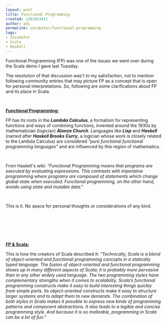 ```yaml
---
layout: post
title: Functional Programming
created: 1261053411
author: adi
permalink: incubator/functional-programming
tags:
- Incubator
- Scala
- Haskell
---
```

<p>Functional Programming (FP) was one of the issues we went over during the Scala demo I gave last Tuesday.</p>
<p>The resolution of that discussion was't to my satisfaction, not to mention following community entries that may picture FP as a concept that is open for personal interpretations. So, following are some clarifications about FP and its place in Scala.</p>
<p>&nbsp;</p>
<p><u><strong>Functional Programming:</strong></u></p>
<p>FP has its roots in the <em><strong>Lambda Calculus</strong></em>, a formalism for representing functions and ways of combining functions, invented around the 1930s by mathematician (logician) <em><strong>Alonzo Church</strong></em>. Languages like <em><strong>Lisp</strong></em> and <em><strong>Haskell</strong></em> (named after <em><strong>Haskell Brooks Curry</strong></em>, a logician whose work is closely related to the Lambda Calculus) are considered <em>&quot;pure functional functional programming languages&quot;</em> and are influenced by this region of mathematics.</p>
<p>&nbsp;</p>
<p>From Haskell's wiki:&nbsp;<em>&quot;Functional Programming means that programs are executed by evaluating expressions. This contrasts with imperative programming where programs are composed of statements which change global state when executed. Functional programming, on the other hand, avoids using state and mutable data.&quot;</em></p>
<p>&nbsp;</p>
<p>This is it. No space for personal thoughts or considerations of any kind.</p>
<p>&nbsp;</p>
<p>&nbsp;</p>
<p>&nbsp;</p>
<p><u><strong>FP &amp; Scala:</strong></u></p>
<p>This is how the creators of Scala described it: <em>&quot;Technically, Scala is a blend of object-oriented and functional programming concepts in a statically typed language. The fusion of object-oriented and functional programming shows up in many different aspects of Scala; it is probably more pervasive than in any other widely used language. The two programming styles have complementary strengths when it comes to scalability. Scala&rsquo;s functional programming constructs make it easy to build interesting things quickly from simple parts. Its object-oriented constructs make it easy to structure larger systems and to adapt them to new demands. The combination of both styles in Scala makes it possible to express new kinds of programming patterns and component abstractions. It also leads to a legible and concise programming style. And because it is so malleable, programming in Scala can be a lot of fun.&quot;</em></p>
<p>&nbsp;</p>
<p>&nbsp;</p>
